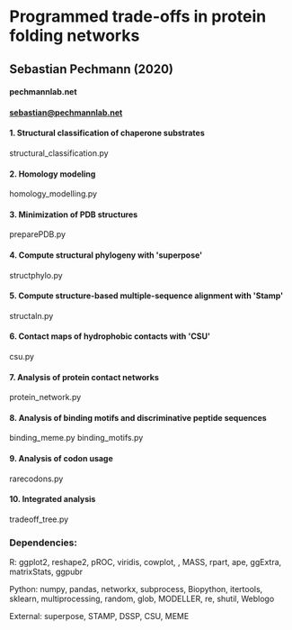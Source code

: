 # Programmed trade-offs in protein folding networks

## Sebastian Pechmann (2020)

#### pechmannlab.net
#### sebastian@pechmannlab.net



#### 1. Structural classification of chaperone substrates
structural_classification.py

#### 2. Homology modeling
homology_modelling.py

#### 3. Minimization of PDB structures
preparePDB.py

#### 4. Compute structural phylogeny with 'superpose'
structphylo.py

#### 5. Compute structure-based multiple-sequence alignment with 'Stamp'
structaln.py

#### 6. Contact maps of hydrophobic contacts with 'CSU'
csu.py

#### 7. Analysis of protein contact networks
protein_network.py

#### 8. Analysis of binding motifs and discriminative peptide sequences
binding_meme.py
binding_motifs.py

#### 9. Analysis of codon usage
rarecodons.py

#### 10. Integrated analysis
tradeoff_tree.py


### Dependencies: 
R: ggplot2, reshape2, pROC, viridis, cowplot, , MASS, rpart, ape, ggExtra, matrixStats, ggpubr

Python: numpy, pandas, networkx, subprocess, Biopython, itertools, sklearn, multiprocessing, random, glob, MODELLER, re, shutil, Weblogo 

External: superpose, STAMP, DSSP, CSU, MEME

